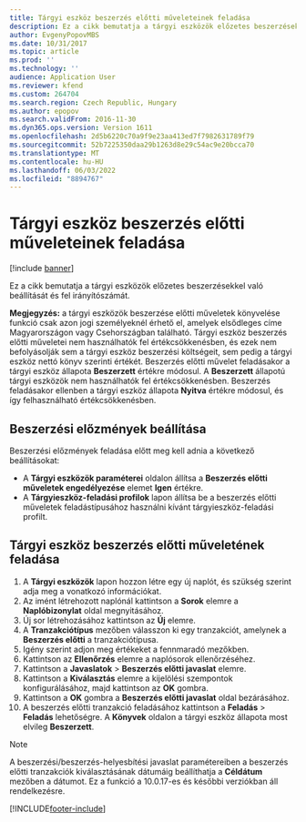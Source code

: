 ```yaml
---
title: Tárgyi eszköz beszerzés előtti műveleteinek feladása
description: Ez a cikk bemutatja a tárgyi eszközök előzetes beszerzésekkel való beállítását és fel irányítószámát.
author: EvgenyPopovMBS
ms.date: 10/31/2017
ms.topic: article
ms.prod: ''
ms.technology: ''
audience: Application User
ms.reviewer: kfend
ms.custom: 264704
ms.search.region: Czech Republic, Hungary
ms.author: epopov
ms.search.validFrom: 2016-11-30
ms.dyn365.ops.version: Version 1611
ms.openlocfilehash: 2d5b6220c70a9f9e23aa413ed7f7982631789f79
ms.sourcegitcommit: 52b7225350daa29b1263d8e29c54ac9e20bcca70
ms.translationtype: MT
ms.contentlocale: hu-HU
ms.lasthandoff: 06/03/2022
ms.locfileid: "8894767"
---
```

# <a name="post-the-pre-acquisition-of-a-fixed-asset"></a>Tárgyi eszköz beszerzés előtti műveleteinek feladása

[!include [banner](../includes/banner.md)]

Ez a cikk bemutatja a tárgyi eszközök előzetes beszerzésekkel való beállítását és fel irányítószámát.

**Megjegyzés:** a tárgyi eszközök beszerzése előtti műveletek könyvelése funkció csak azon jogi személyeknél érhető el, amelyek elsődleges címe Magyarországon vagy Csehországban található. Tárgyi eszköz beszerzés előtti műveletei nem használhatók fel értékcsökkenésben, és ezek nem befolyásolják sem a tárgyi eszköz beszerzési költségeit, sem pedig a tárgyi eszköz nettó könyv szerinti értékét. Beszerzés előtti művelet feladásakor a tárgyi eszköz állapota **Beszerzett** értékre módosul. A **Beszerzett** állapotú tárgyi eszközök nem használhatók fel értékcsökkenésben. Beszerzés feladásakor ellenben a tárgyi eszköz állapota **Nyitva** értékre módosul, és így felhasználható értékcsökkenésben.

## <a name="set-up-pre-acquisitions"></a>Beszerzési előzmények beállítása
Beszerzési előzmények feladása előtt meg kell adnia a következő beállításokat:

-   A **Tárgyi eszközök paraméterei** oldalon állítsa a **Beszerzés előtti műveletek engedélyezése** elemet **Igen** értékre.
-   A **Tárgyieszköz-feladási profilok** lapon állítsa be a beszerzés előtti műveletek feladástípusához használni kívánt tárgyieszköz-feladási profilt.

## <a name="post-a-preacquisition-of-a-fixed-asset"></a>Tárgyi eszköz beszerzés előtti műveletének feladása
1.  A **Tárgyi eszközök** lapon hozzon létre egy új naplót, és szükség szerint adja meg a vonatkozó információkat.
2.  Az imént létrehozott naplónál kattintson a **Sorok** elemre a **Naplóbizonylat** oldal megnyitásához.
3.  Új sor létrehozásához kattintson az **Új** elemre.
4.  A **Tranzakciótípus** mezőben válasszon ki egy tranzakciót, amelynek a **Beszerzés előtti** a tranzakciótípusa.
5.  Igény szerint adjon meg értékeket a fennmaradó mezőkben.
6.  Kattintson az **Ellenőrzés** elemre a naplósorok ellenőrzéséhez.
7.  Kattintson a **Javaslatok** &gt; **Beszerzés előtti javaslat** elemre.
8.  Kattintson a **Kiválasztás** elemre a kijelölési szempontok konfigurálásához, majd kattintson az **OK** gombra.
9.  Kattintson a **OK** gombra a **Beszerzés előtti javaslat** oldal bezárásához.
10. A beszerzés előtti tranzakció feladásához kattintson a **Feladás** &gt; **Feladás** lehetőségre. A **Könyvek** oldalon a tárgyi eszköz állapota most elvileg **Beszerzett**.

  > [!NOTE]
  > A beszerzési/beszerzés-helyesbítési javaslat paramétereiben a beszerzés előtti tranzakciók kiválasztásának dátumáig beállíthatja a **Céldátum** mezőben a dátumot.
  > Ez a funkció a 10.0.17-es és későbbi verziókban áll rendelkezésre.


[!INCLUDE[footer-include](../../includes/footer-banner.md)]